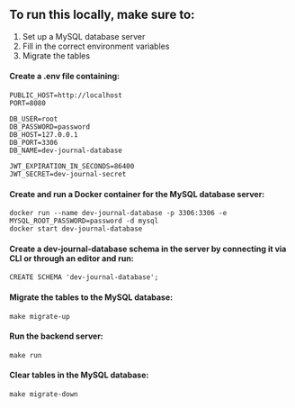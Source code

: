 ## To run this locally, make sure to:

1. Set up a MySQL database server
2. Fill in the correct environment variables
3. Migrate the tables

#### Create a .env file containing:

```
PUBLIC_HOST=http://localhost
PORT=8080

DB_USER=root
DB_PASSWORD=password
DB_HOST=127.0.0.1
DB_PORT=3306
DB_NAME=dev-journal-database

JWT_EXPIRATION_IN_SECONDS=86400
JWT_SECRET=dev-journal-secret
```

#### Create and run a Docker container for the MySQL database server:

```
docker run --name dev-journal-database -p 3306:3306 -e MYSQL_ROOT_PASSWORD=password -d mysql
docker start dev-journal-database
```

#### Create a dev-journal-database schema in the server by connecting it via CLI or through an editor and run:

```
CREATE SCHEMA 'dev-journal-database';
```

#### Migrate the tables to the MySQL database:

```
make migrate-up
```

#### Run the backend server:

```
make run
```

#### Clear tables in the MySQL database:

```
make migrate-down
```
